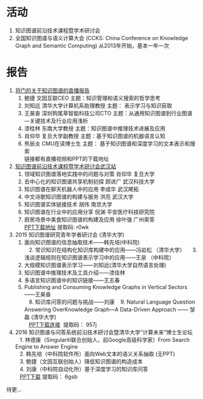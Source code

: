 # 活动  
1. 知识图谱前沿技术课程暨学术研讨会
2. 全国知识图谱与语义计算大会 (CCKS: China Conference on Knowledge Graph and Semantic Computing) 从2013年开始，基本一年一次  
# 报告
1. [将门的关于知识图谱的直播报告](https://mp.weixin.qq.com/s?__biz=MzAxMzc2NDAxOQ==&mid=502876225&idx=1&sn=25894a894cc2c58214ddde13e0a8ef93&chksm=03907c9d34e7f58b07c3ee360c3cfb52aa78721a0aa619aee0370ae821028c04951769c1b8c8&mpshare=1&scene=1&srcid=0424OUSwLOi0TCnmLMrZOhtC#rd)  
    1. 鲍捷 文因互联CEO 主题：知识管理和语义搜索的哲学思考  
    2. 刘知远 清华大学计算机系助理教授 主题： 表示学习与知识获取  
    3. 王昊奋 深圳狗尾草智能科技公司CTO 主题：从通用知识图谱到行业图谱—关键技术及行业应用浅析  
    4. 漆桂林 东南大学教授 主题：知识图谱中推理技术进展及应用  
    5. 肖仰华 复旦大学副教授 主题：基于知识图谱的机器语言认知  
    6. 熊辰炎 CMU在读博士生  主题： 基于知识图谱和深度学习的文本表示和搜索  
    链接都有直播视频和PPT的下载地址  
2. [知识图谱前沿技术课程暨学术研讨会武汉站](https://mp.weixin.qq.com/s?__biz=MzI4OTY2MzAzMA==&mid=2247483689&idx=1&sn=eda3acdae5d011c5abf84708f7c478dd&chksm=ec2af070db5d7966c9c46f503b4c7129c7076e4ce31b911d06275f07fbb25cc6b3a3ce9a4e4e&mpshare=1&scene=1&srcid=0504hDaoSrGOcfIfTQz9x8y4#rd)  
    1. 领域知识图谱落地实践中的问题与对策  肖仰华  复旦大学  
    2. 去中心化的知识图谱共享机制初探 顾进广 武汉科技大学  
    3. 知识图谱在聊天机器人中的应用 李成华 武汉飔拓
    4. 中文诗歌知识图谱的构建与服务 洪亮 武汉大学  
    5. 知识图谱实体链接技术 胡伟 南京大学
    6. 知识图谱在行业中的应用分享 倪渊 平安医疗科技研究院
    7. 厨房场景中美食知识图谱的构建及应用 徐叶强 广州索答  
    [PPT下载地址](https://pan.baidu.com/s/1DouKcwGs0_POnL3d1OXh4w) 提取码: r0wk  
3. 2015 知识图谱研究青年学者研讨会 (清华大学)  
    1. 面向知识图谱的信息抽取技术——韩先培(中科院)  
    2. 常识知识在结构化知识库构建中的应用——冯岩松 （清华大学）  
    3. 浅谈逻辑规则在知识图谱表示学习中的应用——王泉 （中科院） 
    4. 大规模知识图谱表示学习——刘知远(清华大学自然语言处理)  
    5. 知识图谱中推理技术及工具介绍——漆佳林  
    6. 多语言知识图谱中的知识链接——王志春  
    7. Publishing and Consuming Knowledge Graphs in Vertical Sectors——王昊奋  
    8. 知识库问答的问题与挑战——刘康
    9. Natural Language Question Answering OverKnowledge Graph—A Data-Driven Approach —— 邹磊 (清华大学)  
    [PPT下载连接](https://pan.baidu.com/s/1SWIVETSAx_5ynilT9RfEyA)  提取码： 957j  
4. 2016 知识图谱与问答系统前沿技术研讨会暨清华大学“计算未来”博士生论坛  
    1. 林德康（Singulariti联合创始人，前Google高级科学家）From Search Engine to Answer Engine   
    2. 韩先培（中科院软件所）面向Web文本的语义关系抽取 (无PPT)  
    3. 鲍捷（文因互联创始人）降低知识图谱的构造成本  
    4. 刘康（中科院自动化所）基于深度学习的知识库问答  
    [PPT下载](https://pan.baidu.com/s/1U6rm7MIWL6cgXcR-l564dA) 提取码： 6gsb  

待更...  
